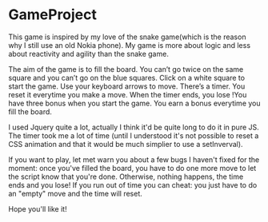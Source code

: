 # GameProject

This game is inspired by my love of the snake game(which is the reason why I still use an old Nokia phone).
My game is more about logic and less about reactivity and agility than the snake game.

  The aim of the game is to fill the board. You can’t go twice on the same square and you can’t go on the blue squares. Click on a white square to start the game. Use your keyboard arrows to move. There’s a timer. You reset it everytime you make a move. When the timer ends, you lose !You have three bonus when you start the game. You earn a bonus everytime you fill the board.

I used Jquery quite a lot, actually I think it'd be quite long to do it in pure JS. The timer took me a lot of time (until I understood it's not possible to reset a CSS animation and that it would be much simplier to use a setInverval).

If you want to play, let met warn you about a few bugs I haven't fixed for the moment: once you've filled the board, you have to do one more move to let the script know that you're done. Otherwise, nothing happens, the time ends and you lose!
If you run out of time you can cheat: you just have to do an "empty" move and the time will reset.

Hope you'll like it!
